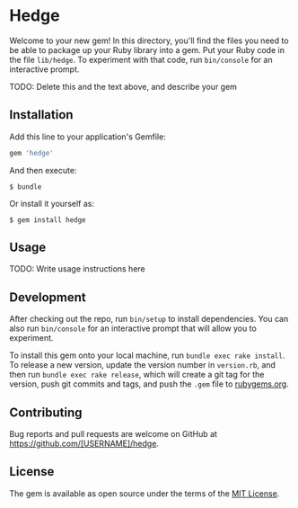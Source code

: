 # Hedge

Welcome to your new gem! In this directory, you'll find the files you need to be able to package up your Ruby library into a gem. Put your Ruby code in the file `lib/hedge`. To experiment with that code, run `bin/console` for an interactive prompt.

TODO: Delete this and the text above, and describe your gem

## Installation

Add this line to your application's Gemfile:

```ruby
gem 'hedge'
```

And then execute:

    $ bundle

Or install it yourself as:

    $ gem install hedge

## Usage

TODO: Write usage instructions here

## Development

After checking out the repo, run `bin/setup` to install dependencies. You can also run `bin/console` for an interactive prompt that will allow you to experiment.

To install this gem onto your local machine, run `bundle exec rake install`. To release a new version, update the version number in `version.rb`, and then run `bundle exec rake release`, which will create a git tag for the version, push git commits and tags, and push the `.gem` file to [rubygems.org](https://rubygems.org).

## Contributing

Bug reports and pull requests are welcome on GitHub at https://github.com/[USERNAME]/hedge.


## License

The gem is available as open source under the terms of the [MIT License](http://opensource.org/licenses/MIT).

